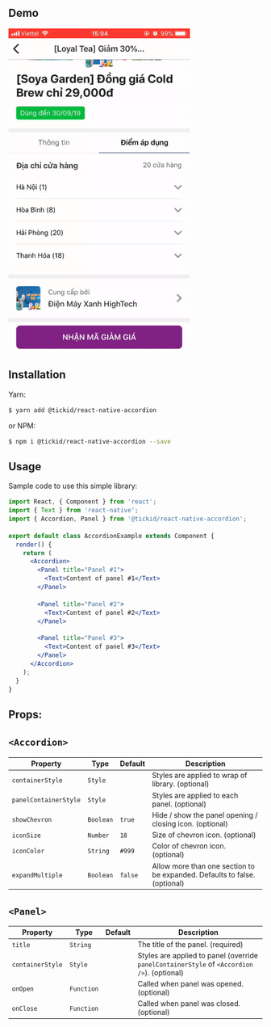 ## Demo
<img src="https://raw.githubusercontent.com/mycvvn/react-native-accordion/master/demo/demo.gif" width="360">

## Installation
Yarn:
```sh
$ yarn add @tickid/react-native-accordion
```
or NPM:
```sh
$ npm i @tickid/react-native-accordion --save
```

## Usage
Sample code to use this simple library:
```jsx
import React, { Component } from 'react';
import { Text } from 'react-native';
import { Accordion, Panel } from '@tickid/react-native-accordion';

export default class AccordionExample extends Component {
  render() {
    return (
      <Accordion>
        <Panel title="Panel #1">
          <Text>Content of panel #1</Text>
        </Panel>

        <Panel title="Panel #2">
          <Text>Content of panel #2</Text>
        </Panel>

        <Panel title="Panel #3">
          <Text>Content of panel #3</Text>
        </Panel>
      </Accordion>
    );
  }
}
```

## Props:

## `<Accordion>`
| Property | Type | Default | Description |
|-------------|----------|--------------|----------------------------------------------------------------|
| `containerStyle`     | `Style` |  | Styles are applied to wrap of library. (optional)|
| `panelContainerStyle`     | `Style` |  | Styles are applied to each panel. (optional)|
| `showChevron`     | `Boolean` | `true` | Hide / show the panel opening / closing icon. (optional)|
| `iconSize`     | `Number` | `18` | Size of chevron icon. (optional)|
| `iconColor`     | `String` | `#999` | Color of chevron icon. (optional)|
| `expandMultiple`     | `Boolean` | `false` | Allow more than one section to be expanded. Defaults to false. (optional)|


## `<Panel>`
| Property | Type | Default | Description |
|-------------|----------|--------------|----------------------------------------------------------------|
| `title`     | `String` |  | The title of the panel. (required)|
| `containerStyle`     | `Style` |  | Styles are applied to panel (override `panelContainerStyle` of `<Accordion />`). (optional)|
| `onOpen`     | `Function` |  | Called when panel was opened. (optional)|
| `onClose`     | `Function` |  | Called when panel was closed. (optional)|